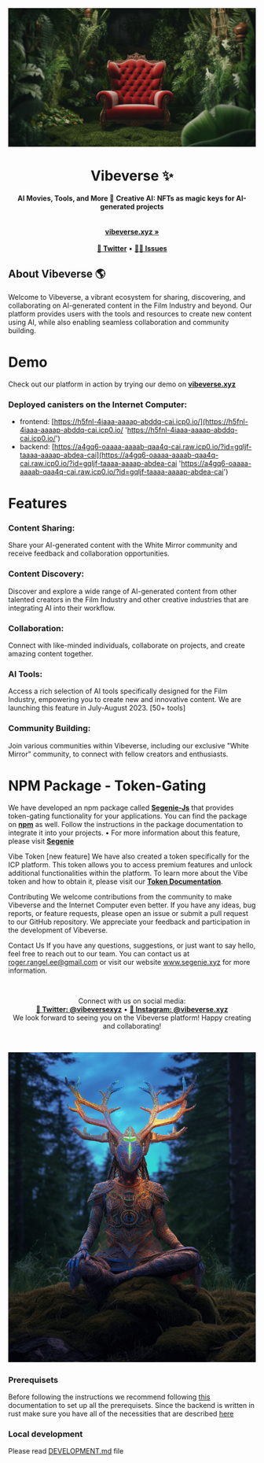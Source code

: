 <div align="center">
     <img src="https://github.com/roger-rangel/vibeverse/blob/main/public/images/dashboard/sofa.png" alt="Vibeverse Intro">
    <h1>Vibeverse ✨</h1>
    <strong>AI Movies, Tools, and More 🌿</strong>
    <strong>Creative AI: NFTs as magic keys for AI-generated projects</strong>
</div>
<br>
<div align="center">
  
</div>

<div align="center">
    <br>
    <a href="https://h5fnl-4iaaa-aaaap-abddq-cai.icp0.io/"><b>vibeverse.xyz »</b></a>
    <br><br>
    <a href="https://twitter.com/vibeverse.xyz"><b>🪺 Twitter</b></a>
    •
    <a href="https://github.com/roger-rangel/vibeverse/issues/new"><b>🧞‍♂️ Issues</b></a>
</div>

## About Vibeverse 🌎

Welcome to Vibeverse, a vibrant ecosystem for sharing, discovering, and collaborating on AI-generated content in the Film Industry and beyond. Our platform provides users with the tools and resources to create new content using AI, while also enabling seamless collaboration and community building.

# Demo

Check out our platform in action by trying our demo on <a href="https://h5fnl-4iaaa-aaaap-abddq-cai.icp0.io/"><b>vibeverse.xyz</b></a>

### Deployed canisters on the Internet Computer:

- frontend: [https://h5fnl-4iaaa-aaaap-abddq-cai.icp0.io/](https://h5fnl-4iaaa-aaaap-abddq-cai.icp0.io/ 'https://h5fnl-4iaaa-aaaap-abddq-cai.icp0.io/')
- backend: [https://a4gq6-oaaaa-aaaab-qaa4q-cai.raw.icp0.io/?id=gqljf-taaaa-aaaap-abdea-cai](https://a4gq6-oaaaa-aaaab-qaa4q-cai.raw.icp0.io/?id=gqljf-taaaa-aaaap-abdea-cai 'https://a4gq6-oaaaa-aaaab-qaa4q-cai.raw.icp0.io/?id=gqljf-taaaa-aaaap-abdea-cai')

# Features

### Content Sharing:

Share your AI-generated content with the White Mirror community and receive feedback and collaboration opportunities.

### Content Discovery:

Discover and explore a wide range of AI-generated content from other talented creators in the Film Industry and other creative industries that are integrating AI into their workflow.

### Collaboration:

Connect with like-minded individuals, collaborate on projects, and create amazing content together.

### AI Tools:

Access a rich selection of AI tools specifically designed for the Film Industry, empowering you to create new and innovative content. We are launching this feature in July-August 2023. [50+ tools]

### Community Building:

Join various communities within Vibeverse, including our exclusive "White Mirror" community, to connect with fellow creators and enthusiasts.

# NPM Package - Token-Gating

We have developed an npm package called <a href="https://github.com/Szegoo/Segenie-Js"><b>Segenie-Js</b></a> that provides token-gating functionality for your applications. You can find the package on <a href="https://npmjs.com/package/segenie-js"><b>npm</b></a> as well. Follow the instructions in the package documentation to integrate it into your projects.
• For more information about this feature, please visit <a href="https://github.com/roger-rangel/Segenie"><b>Segenie</b></a>

Vibe Token [new feature]
We have also created a token specifically for the ICP platform. This token allows you to access premium features and unlock additional functionalities within the platform. To learn more about the Vibe token and how to obtain it, please visit our <a href="https://github.com/roger-rangel/vibe-token#readme"><b>Token Documentation</b></a>.

Contributing
We welcome contributions from the community to make Vibeverse and the Internet Computer even better. If you have any ideas, bug reports, or feature requests, please open an issue or submit a pull request to our GitHub repository. We appreciate your feedback and participation in the development of Vibeverse.

Contact Us
If you have any questions, suggestions, or just want to say hello, feel free to reach out to our team. You can contact us at roger.rangel.ee@gmail.com or visit our website www.segenie.xyz for more information.

&ensp;

<div align="center">
     Connect with us on social media:
     <br>
    <a href="https://twitter.com/vibeverse.xyz"><b>🪺 Twitter: @vibeversexyz</b></a>
    •
    <a href="https://www.instagram.com/vibeverse.xyz/"><b>🎨 Instagram: @vibeverse.xyz</b></a>
     <br>
     We look forward to seeing you on the Vibeverse platform! Happy creating and collaborating!
</div>

&ensp;

<div align="center">
    <img src="https://github.com/roger-rangel/vibeverse/blob/main/public/images/items/item_1.png" alt="Vibeverse Intro">
</div>

### Prerequisets

Before following the instructions we recommend following [this](https://internetcomputer.org/docs/current/developer-docs/setup/deploy-locally) documentation to set up all the prerequisets. Since the backend is written in rust make sure you have all of the necessities that are described [here](https://internetcomputer.org/docs/current/developer-docs/backend/rust/rust-quickstart)

### Local development

Please read [DEVELOPMENT.md](./DEVELOPMENT.md) file
